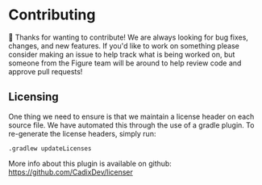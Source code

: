 # Contributing

👋 Thanks for wanting to contribute! 
We are always looking for bug fixes, changes, and new features. 
If you'd like to work on something please consider making an issue to help track what is being worked on, but someone from the Figure team will be around to help review code and approve pull requests!



## Licensing

One thing we need to ensure is that we maintain a license header on each source file.
We have automated this through the use of a gradle plugin.
To re-generate the license headers, simply run:

```
.gradlew updateLicenses
```

More info about this plugin is available on github: https://github.com/CadixDev/licenser
